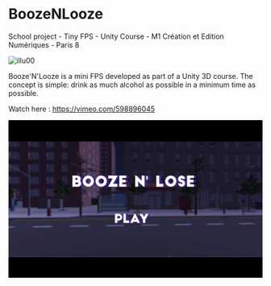 # BoozeNLooze
School project - Tiny FPS - Unity Course - M1 Création et Edition Numériques - Paris 8

![illu00](/Assets/ScreenShots/0.png)

Booze'N'Looze is a mini FPS developed as part of a Unity 3D course. The concept is simple: drink as much alcohol as possible in a minimum time as possible.

Watch here : https://vimeo.com/598896045

![illu01](/Assets/ScreenShots/1.png)
